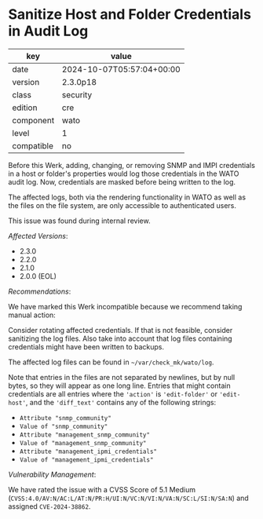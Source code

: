 [//]: # (werk v2)
# Sanitize Host and Folder Credentials in Audit Log

key        | value
---------- | ---
date       | 2024-10-07T05:57:04+00:00
version    | 2.3.0p18
class      | security
edition    | cre
component  | wato
level      | 1
compatible | no

Before this Werk, adding, changing, or removing SNMP and IMPI credentials in a host or folder's properties would log those credentials in the WATO audit log. Now, credentials are masked before being written to the log.

The affected logs, both via the rendering functionality in WATO as well as the files on the file system, are only accessible to authenticated users.

This issue was found during internal review.

*Affected Versions*:

* 2.3.0
* 2.2.0
* 2.1.0
* 2.0.0 (EOL)

*Recommendations*:

We have marked this Werk incompatible because we recommend taking manual action:

Consider rotating affected credentials.
If that is not feasible, consider sanitizing the log files.
Also take into account that log files containing credentials might have been written to backups.

The affected log files can be found in `~/var/check_mk/wato/log`.

Note that entries in the files are not separated by newlines, but by null bytes, so they will appear as one long line.
Entries that might contain credentials are all entries where the `'action'` is `'edit-folder'` or `'edit-host'`, and the `'diff_text'` contains any of the following strings:

 * `Attribute "snmp_community"`
 * `Value of "snmp_community"`
 * `Attribute "management_snmp_community"`
 * `Value of "management_snmp_community"`
 * `Attribute "management_ipmi_credentials"`
 * `Value of "management_ipmi_credentials"`

*Vulnerability Management*:

We have rated the issue with a CVSS Score of 5.1 Medium (`CVSS:4.0/AV:N/AC:L/AT:N/PR:H/UI:N/VC:N/VI:N/VA:N/SC:L/SI:N/SA:N`) and assigned `CVE-2024-38862`.
